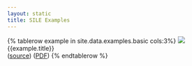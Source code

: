 ```yaml
---
layout: static
title: SILE Examples
---
```


<table class="examples">
{% tablerow example in site.data.examples.basic cols:3%}
    <a href="https://raw.githubusercontent.com/sile-typesetter/sile/master/examples/{{example.fn}}.png">
    <img src="https://raw.githubusercontent.com/sile-typesetter/sile/master/examples/{{example.fn}}.png">
    </a>
    <br/>
    <span class="title">{{example.title}}</span><br/>
    (<a href="https://raw.githubusercontent.com/sile-typesetter/sile/master/examples/{{example.source}}">source</a>)
    (<a href="https://raw.githubusercontent.com/sile-typesetter/sile/master/examples/{{example.fn}}.pdf">PDF</a>)
{% endtablerow %}
</table>
